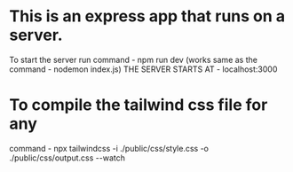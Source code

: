 # This is an express app that runs on a server.

To start the server run command - npm run dev (works same as the command - nodemon index.js)
THE SERVER STARTS AT - localhost:3000

# To compile the tailwind css file for any

command - npx tailwindcss -i ./public/css/style.css -o ./public/css/output.css --watch
